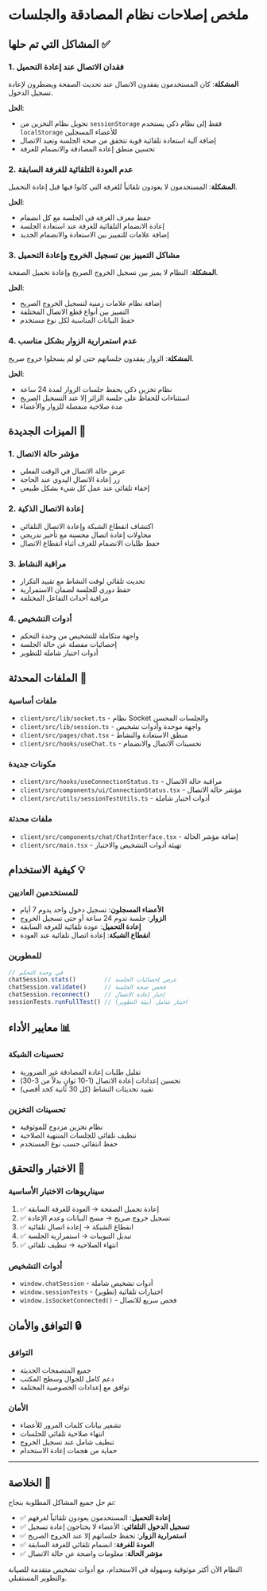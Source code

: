 # ملخص إصلاحات نظام المصادقة والجلسات

## المشاكل التي تم حلها ✅

### 1. فقدان الاتصال عند إعادة التحميل
**المشكلة**: كان المستخدمون يفقدون الاتصال عند تحديث الصفحة ويضطرون لإعادة تسجيل الدخول.

**الحل**: 
- تحويل نظام التخزين من `sessionStorage` فقط إلى نظام ذكي يستخدم `localStorage` للأعضاء المسجلين
- إضافة آلية استعادة تلقائية قوية تتحقق من صحة الجلسة وتعيد الاتصال
- تحسين منطق إعادة المصادقة والانضمام للغرفة

### 2. عدم العودة التلقائية للغرفة السابقة
**المشكلة**: المستخدمون لا يعودون تلقائياً للغرفة التي كانوا فيها قبل إعادة التحميل.

**الحل**:
- حفظ معرف الغرفة في الجلسة مع كل انضمام
- إعادة الانضمام التلقائية للغرفة عند استعادة الجلسة
- إضافة علامات للتمييز بين الاستعادة والانضمام الجديد

### 3. مشاكل التمييز بين تسجيل الخروج وإعادة التحميل
**المشكلة**: النظام لا يميز بين تسجيل الخروج الصريح وإعادة تحميل الصفحة.

**الحل**:
- إضافة نظام علامات زمنية لتسجيل الخروج الصريح
- التمييز بين أنواع قطع الاتصال المختلفة
- حفظ البيانات المناسبة لكل نوع مستخدم

### 4. عدم استمرارية الزوار بشكل مناسب
**المشكلة**: الزوار يفقدون جلساتهم حتى لو لم يسجلوا خروج صريح.

**الحل**:
- نظام تخزين ذكي يحفظ جلسات الزوار لمدة 24 ساعة
- استثناءات للحفاظ على جلسة الزائر إلا عند التسجيل الصريح
- مدة صلاحية منفصلة للزوار والأعضاء

## الميزات الجديدة 🚀

### 1. مؤشر حالة الاتصال
- عرض حالة الاتصال في الوقت الفعلي
- زر إعادة الاتصال اليدوي عند الحاجة
- إخفاء تلقائي عند عمل كل شيء بشكل طبيعي

### 2. إعادة الاتصال الذكية
- اكتشاف انقطاع الشبكة وإعادة الاتصال التلقائي
- محاولات إعادة اتصال محسنة مع تأخير تدريجي
- حفظ طلبات الانضمام للغرف أثناء انقطاع الاتصال

### 3. مراقبة النشاط
- تحديث تلقائي لوقت النشاط مع تقييد التكرار
- حفظ دوري للجلسة لضمان الاستمرارية
- مراقبة أحداث التفاعل المختلفة

### 4. أدوات التشخيص
- واجهة متكاملة للتشخيص من وحدة التحكم
- إحصائيات مفصلة عن حالة الجلسة
- أدوات اختبار شاملة للتطوير

## الملفات المحدثة 📁

### ملفات أساسية
- `client/src/lib/socket.ts` - نظام Socket والجلسات المحسن
- `client/src/lib/session.ts` - واجهة موحدة وأدوات تشخيص
- `client/src/pages/chat.tsx` - منطق الاستعادة والنشاط
- `client/src/hooks/useChat.ts` - تحسينات الاتصال والانضمام

### مكونات جديدة
- `client/src/hooks/useConnectionStatus.ts` - مراقبة حالة الاتصال
- `client/src/components/ui/ConnectionStatus.tsx` - مؤشر حالة الاتصال
- `client/src/utils/sessionTestUtils.ts` - أدوات اختبار شاملة

### ملفات محدثة
- `client/src/components/chat/ChatInterface.tsx` - إضافة مؤشر الحالة
- `client/src/main.tsx` - تهيئة أدوات التشخيص والاختبار

## كيفية الاستخدام 💡

### للمستخدمين العاديين
- **الأعضاء المسجلون**: تسجيل دخول واحد يدوم 7 أيام
- **الزوار**: جلسة تدوم 24 ساعة أو حتى تسجيل الخروج
- **إعادة التحميل**: عودة تلقائية للغرفة السابقة
- **انقطاع الشبكة**: إعادة اتصال تلقائية عند العودة

### للمطورين
```javascript
// في وحدة التحكم
chatSession.stats()        // عرض إحصائيات الجلسة
chatSession.validate()     // فحص صحة الجلسة
chatSession.reconnect()    // إجبار إعادة الاتصال
sessionTests.runFullTest() // اختبار شامل (بيئة التطوير)
```

## معايير الأداء 📊

### تحسينات الشبكة
- تقليل طلبات إعادة المصادقة غير الضرورية
- تحسين إعدادات إعادة الاتصال (1-10 ثوانٍ بدلاً من 3-30)
- تقييد تحديثات النشاط (كل 30 ثانية كحد أقصى)

### تحسينات التخزين
- نظام تخزين مزدوج للموثوقية
- تنظيف تلقائي للجلسات المنتهية الصلاحية
- حفظ انتقائي حسب نوع المستخدم

## الاختبار والتحقق 🧪

### سيناريوهات الاختبار الأساسية
1. ✅ إعادة تحميل الصفحة → العودة للغرفة السابقة
2. ✅ تسجيل خروج صريح → مسح البيانات وعدم الإعادة
3. ✅ انقطاع الشبكة → إعادة اتصال تلقائية
4. ✅ تبديل التبويبات → استمرارية الجلسة
5. ✅ انتهاء الصلاحية → تنظيف تلقائي

### أدوات التشخيص
- `window.chatSession` - أدوات تشخيص شاملة
- `window.sessionTests` - اختبارات تلقائية (تطوير)
- `window.isSocketConnected()` - فحص سريع للاتصال

## التوافق والأمان 🔒

### التوافق
- جميع المتصفحات الحديثة
- دعم كامل للجوال وسطح المكتب
- توافق مع إعدادات الخصوصية المختلفة

### الأمان
- تشفير بيانات كلمات المرور للأعضاء
- انتهاء صلاحية تلقائي للجلسات
- تنظيف شامل عند تسجيل الخروج
- حماية من هجمات إعادة الاستخدام

---

## الخلاصة 🎯

تم حل جميع المشاكل المطلوبة بنجاح:
- ✅ **إعادة التحميل**: المستخدمون يعودون تلقائياً لغرفهم
- ✅ **تسجيل الدخول التلقائي**: الأعضاء لا يحتاجون إعادة تسجيل
- ✅ **استمرارية الزوار**: تحفظ جلساتهم إلا عند الخروج الصريح
- ✅ **العودة للغرفة**: انضمام تلقائي للغرفة السابقة
- ✅ **مؤشر الحالة**: معلومات واضحة عن حالة الاتصال

النظام الآن أكثر موثوقية وسهولة في الاستخدام، مع أدوات تشخيص متقدمة للصيانة والتطوير المستقبلي.